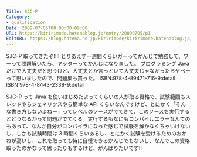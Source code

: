 ```yaml
---
Title: SJC-P
Category:
- qualification
Date: 2009-07-05T00:00:00+09:00
URL: https://kiririmode.hatenablog.jp/entry/20090705/p1
EditURL: https://blog.hatena.ne.jp/kiririmode/kiririmode.hatenablog.jp/atom/entry/8454420450078212885
---
```



SJC-P 取ってきたぞ!!!!
とりあえず一週間くらいガーってかんじで勉強して、ワーって問題解いたら、ヤッターってかんじになりました。
プログラミング Java だけで大丈夫だと思うけど、大丈夫とか言っといて大丈夫じゃなかったらヤベーって思いましたので、問題集も買った。
ISBN:978-4-89471-716-9:detail
ISBN:978-4-8443-2338-9:detail

SJC-P って Java を使いはじめたよってくらいの人が取る資格で、試験範囲もスレッドやらジェネリクスやら簡単な API くらいなんですけど、とにかく「そんな書き方しないよねー」ってレベルのソースがでてきて、このソースを実行するとどうなるかって問題がでてくる。実行するもなにもコンパイルエラーなんてのもあって、なんか自分がコンパイラになった感じで試験を解かなくちゃいけないし、しかも試験時間は 3 時間くらいあるし、とにかく試験を受けるためのおかねが高いし、これを取っても特に自慢できるかんじでもないし、なんでこの資格取ったのかなって思ったりもするけど、がんばりたいです!!
